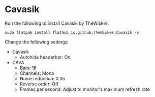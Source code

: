 # Cavasik

Run the following to install Cavasik by TheWisker:

```
sudo flatpak install flathub io.github.TheWisker.Cavasik -y
```

Change the following settings:

- Cavasik
  - Autohide headerbar: On
- CAVA
  - Bars: 16
  - Channels: Mono
  - Noise reduction: 0.35
  - Reverse order: Off
  - Frames per second: Adjust to monitor's maximum refresh rate
